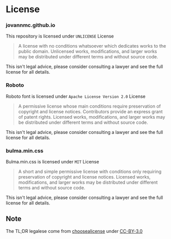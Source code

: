 # License
### jovannmc.github.io
This repository is licensed under `UNLICENSE` License
> A license with no conditions whatsoever which dedicates works to the public domain. Unlicensed works, modifications, and larger works may be distributed under different terms and without source code.

This isn't legal advice, please consider consulting a lawyer and see the full license for all details.

### Roboto 
Roboto font is licensed under `Apache License Version 2.0` License
> A permissive license whose main conditions require preservation of copyright and license notices. Contributors provide an express grant of patent rights. Licensed works, modifications, and larger works may be distributed under different terms and without source code.

This isn't legal advice, please consider consulting a lawyer and see the full license for all details.

### bulma.min.css
Bulma.min.css is licensed under `MIT` License
> A short and simple permissive license with conditions only requiring preservation of copyright and license notices. Licensed works, modifications, and larger works may be distributed under different terms and without source code.

This isn't legal advice, please consider consulting a lawyer and see the full license for all details.

## Note
The TL;DR legalese come from [choosealicense](https://choosealicense.com/) under [CC-BY-3.0](https://creativecommons.org/licenses/by/3.0/)
